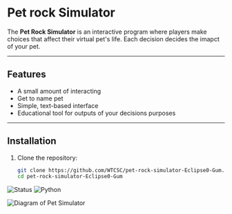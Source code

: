 # Pet rock Simulator   

The **Pet Rock Simulator** is an interactive program where players make choices that affect their virtual pet's life. Each decision decides the imapct of your pet. 

---

## Features  
- A small amount of interacting
- Get to name pet 
- Simple, text-based interface  
- Educational tool for outputs of your decisions purposes 

---

## Installation  

1. Clone the repository:  
   ```bash
   git clone https://github.com/WTCSC/pet-rock-simulator-Eclipse0-Gum.git
   cd pet-rock-simulator-Eclipse0-Gum


![Status](https://img.shields.io/badge/status-working-brightgreen)
![Python](https://img.shields.io/badge/made%20with-Python-blue)

![Diagram of Pet Simulator][def]

[def]: Pet_Diagram.png

